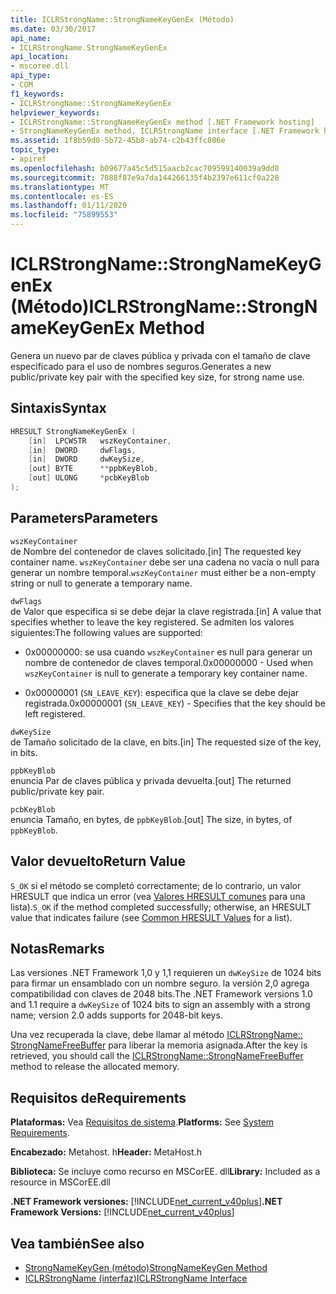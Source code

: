 ```yaml
---
title: ICLRStrongName::StrongNameKeyGenEx (Método)
ms.date: 03/30/2017
api_name:
- ICLRStrongName.StrongNameKeyGenEx
api_location:
- mscoree.dll
api_type:
- COM
f1_keywords:
- ICLRStrongName::StrongNameKeyGenEx
helpviewer_keywords:
- ICLRStrongName::StrongNameKeyGenEx method [.NET Framework hosting]
- StrongNameKeyGenEx method, ICLRStrongName interface [.NET Framework hosting]
ms.assetid: 1f8b59d0-5b72-45b8-ab74-c2b43ffc806e
topic_type:
- apiref
ms.openlocfilehash: b09677a45c5d515aacb2cac709599140039a9dd8
ms.sourcegitcommit: 7088f87e9a7da144266135f4b2397e611cf0a228
ms.translationtype: MT
ms.contentlocale: es-ES
ms.lasthandoff: 01/11/2020
ms.locfileid: "75899553"
---
```

# <a name="iclrstrongnamestrongnamekeygenex-method"></a><span data-ttu-id="aec08-102">ICLRStrongName::StrongNameKeyGenEx (Método)</span><span class="sxs-lookup"><span data-stu-id="aec08-102">ICLRStrongName::StrongNameKeyGenEx Method</span></span>
<span data-ttu-id="aec08-103">Genera un nuevo par de claves pública y privada con el tamaño de clave especificado para el uso de nombres seguros.</span><span class="sxs-lookup"><span data-stu-id="aec08-103">Generates a new public/private key pair with the specified key size, for strong name use.</span></span>  
  
## <a name="syntax"></a><span data-ttu-id="aec08-104">Sintaxis</span><span class="sxs-lookup"><span data-stu-id="aec08-104">Syntax</span></span>  
  
```cpp  
HRESULT StrongNameKeyGenEx (  
    [in]  LPCWSTR   wszKeyContainer,  
    [in]  DWORD     dwFlags,  
    [in]  DWORD     dwKeySize,  
    [out] BYTE      **ppbKeyBlob,  
    [out] ULONG     *pcbKeyBlob  
);  
```  
  
## <a name="parameters"></a><span data-ttu-id="aec08-105">Parameters</span><span class="sxs-lookup"><span data-stu-id="aec08-105">Parameters</span></span>  
 `wszKeyContainer`  
 <span data-ttu-id="aec08-106">de Nombre del contenedor de claves solicitado.</span><span class="sxs-lookup"><span data-stu-id="aec08-106">[in] The requested key container name.</span></span> <span data-ttu-id="aec08-107">`wszKeyContainer` debe ser una cadena no vacía o null para generar un nombre temporal.</span><span class="sxs-lookup"><span data-stu-id="aec08-107">`wszKeyContainer` must either be a non-empty string or null to generate a temporary name.</span></span>  
  
 `dwFlags`  
 <span data-ttu-id="aec08-108">de Valor que especifica si se debe dejar la clave registrada.</span><span class="sxs-lookup"><span data-stu-id="aec08-108">[in] A value that specifies whether to leave the key registered.</span></span> <span data-ttu-id="aec08-109">Se admiten los valores siguientes:</span><span class="sxs-lookup"><span data-stu-id="aec08-109">The following values are supported:</span></span>  
  
- <span data-ttu-id="aec08-110">0x00000000: se usa cuando `wszKeyContainer` es null para generar un nombre de contenedor de claves temporal.</span><span class="sxs-lookup"><span data-stu-id="aec08-110">0x00000000 - Used when `wszKeyContainer` is null to generate a temporary key container name.</span></span>  
  
- <span data-ttu-id="aec08-111">0x00000001 (`SN_LEAVE_KEY`): especifica que la clave se debe dejar registrada.</span><span class="sxs-lookup"><span data-stu-id="aec08-111">0x00000001 (`SN_LEAVE_KEY`) - Specifies that the key should be left registered.</span></span>  
  
 `dwKeySize`  
 <span data-ttu-id="aec08-112">de Tamaño solicitado de la clave, en bits.</span><span class="sxs-lookup"><span data-stu-id="aec08-112">[in] The requested size of the key, in bits.</span></span>  
  
 `ppbKeyBlob`  
 <span data-ttu-id="aec08-113">enuncia Par de claves pública y privada devuelta.</span><span class="sxs-lookup"><span data-stu-id="aec08-113">[out] The returned public/private key pair.</span></span>  
  
 `pcbKeyBlob`  
 <span data-ttu-id="aec08-114">enuncia Tamaño, en bytes, de `ppbKeyBlob`.</span><span class="sxs-lookup"><span data-stu-id="aec08-114">[out] The size, in bytes, of `ppbKeyBlob`.</span></span>  
  
## <a name="return-value"></a><span data-ttu-id="aec08-115">Valor devuelto</span><span class="sxs-lookup"><span data-stu-id="aec08-115">Return Value</span></span>  
 <span data-ttu-id="aec08-116">`S_OK` si el método se completó correctamente; de lo contrario, un valor HRESULT que indica un error (vea [Valores HRESULT comunes](/windows/win32/seccrypto/common-hresult-values) para una lista).</span><span class="sxs-lookup"><span data-stu-id="aec08-116">`S_OK` if the method completed successfully; otherwise, an HRESULT value that indicates failure (see [Common HRESULT Values](/windows/win32/seccrypto/common-hresult-values) for a list).</span></span>  
  
## <a name="remarks"></a><span data-ttu-id="aec08-117">Notas</span><span class="sxs-lookup"><span data-stu-id="aec08-117">Remarks</span></span>  
 <span data-ttu-id="aec08-118">Las versiones .NET Framework 1,0 y 1,1 requieren un `dwKeySize` de 1024 bits para firmar un ensamblado con un nombre seguro. la versión 2,0 agrega compatibilidad con claves de 2048 bits.</span><span class="sxs-lookup"><span data-stu-id="aec08-118">The .NET Framework versions 1.0 and 1.1 require a `dwKeySize` of 1024 bits to sign an assembly with a strong name; version 2.0 adds supports for 2048-bit keys.</span></span>  
  
 <span data-ttu-id="aec08-119">Una vez recuperada la clave, debe llamar al método [ICLRStrongName:: StrongNameFreeBuffer](../../../../docs/framework/unmanaged-api/hosting/iclrstrongname-strongnamefreebuffer-method.md) para liberar la memoria asignada.</span><span class="sxs-lookup"><span data-stu-id="aec08-119">After the key is retrieved, you should call the [ICLRStrongName::StrongNameFreeBuffer](../../../../docs/framework/unmanaged-api/hosting/iclrstrongname-strongnamefreebuffer-method.md) method to release the allocated memory.</span></span>  
  
## <a name="requirements"></a><span data-ttu-id="aec08-120">Requisitos de</span><span class="sxs-lookup"><span data-stu-id="aec08-120">Requirements</span></span>  
 <span data-ttu-id="aec08-121">**Plataformas:** Vea [Requisitos de sistema](../../../../docs/framework/get-started/system-requirements.md).</span><span class="sxs-lookup"><span data-stu-id="aec08-121">**Platforms:** See [System Requirements](../../../../docs/framework/get-started/system-requirements.md).</span></span>  
  
 <span data-ttu-id="aec08-122">**Encabezado:** Metahost. h</span><span class="sxs-lookup"><span data-stu-id="aec08-122">**Header:** MetaHost.h</span></span>  
  
 <span data-ttu-id="aec08-123">**Biblioteca:** Se incluye como recurso en MSCorEE. dll</span><span class="sxs-lookup"><span data-stu-id="aec08-123">**Library:** Included as a resource in MSCorEE.dll</span></span>  
  
 <span data-ttu-id="aec08-124">**.NET Framework versiones:** [!INCLUDE[net_current_v40plus](../../../../includes/net-current-v40plus-md.md)]</span><span class="sxs-lookup"><span data-stu-id="aec08-124">**.NET Framework Versions:** [!INCLUDE[net_current_v40plus](../../../../includes/net-current-v40plus-md.md)]</span></span>  
  
## <a name="see-also"></a><span data-ttu-id="aec08-125">Vea también</span><span class="sxs-lookup"><span data-stu-id="aec08-125">See also</span></span>

- [<span data-ttu-id="aec08-126">StrongNameKeyGen (método)</span><span class="sxs-lookup"><span data-stu-id="aec08-126">StrongNameKeyGen Method</span></span>](../../../../docs/framework/unmanaged-api/hosting/iclrstrongname-strongnamekeygen-method.md)
- [<span data-ttu-id="aec08-127">ICLRStrongName (interfaz)</span><span class="sxs-lookup"><span data-stu-id="aec08-127">ICLRStrongName Interface</span></span>](../../../../docs/framework/unmanaged-api/hosting/iclrstrongname-interface.md)
